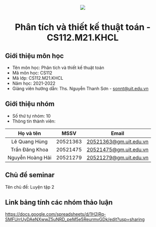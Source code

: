 <p align="center">
<img src="https://www.uit.edu.vn/sites/vi/files/banner_uit_0.png"/>
</p>


# <p align="center">**Phân tích và thiết kế thuật toán - CS112.M21.KHCL**</p>
## Giới thiệu môn học

- Tên môn học: Phân tích và thiết kế thuật toán
- Mã môn học: CS112
- Mã lớp: CS112.M21.KHCL
- Năm học: 2021-2022
- Giảng viên hướng dẫn: Ths. Nguyễn Thanh Sơn - sonnt@uit.edu.vn

## Giới thiệu nhóm

- Số thứ tự nhóm: 10
- Thông tin thành viên: 

|       Họ và tên       |      MSSV     |    Email              |
| :-------------------: |:-------------:|:--------------------: |
|    Lê Quang Hùng      |    20521363   |20521363@gm.uit.edu.vn |
|    Trần Đăng Khoa     |    20521475   |20521475@gm.uit.edu.vn|
|    Nguyễn Hoàng Hải   |    20521279   |20521279@gm.uit.edu.vn |


## Chủ đề seminar
Tên chủ đề: Luyện tập 2

## Link bảng tính các nhóm thảo luận
https://docs.google.com/spreadsheets/d/1H2jRq-SMFUrrUyDAeNXwwZ5uNRD_peM5e5ReurmvGDk/edit?usp=sharing

